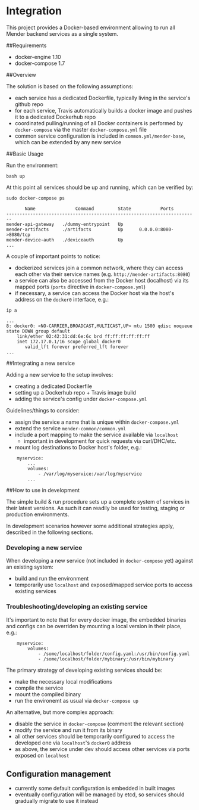 # Integration

This project provides a Docker-based environment allowing to run all Mender
backend services as a single system.

##Requirements

* docker-engine 1.10
* docker-compose 1.7

##Overview

The solution is based on the following assumptions:

* each service has a dedicated Dockerfile, typically living in the service's
  github repo
* for each service, Travis automatically builds a docker image and pushes it to
  a dedicated Dockerhub repo
* coordinated pulling/running of all Docker containers is performed by
  `docker-compose` via the master `docker-compose.yml` file
* common service configuration is included in `common.yml/mender-base`, which
  can be extended by any new service

##Basic Usage

Run the environment:

```
bash up
```

At this point all services should be up and running, which can be verified by:

```
sudo docker-compose ps

       Name               Command         State           Ports
------------------------------------------------------------------------
mender-api-gateway   ./dummy-entrypoint   Up
mender-artifacts     ./artifacts          Up      0.0.0.0:8080->8080/tcp
mender-device-auth   ./deviceauth         Up
...

```

A couple of important points to notice:

* dockerized services join a common network, where they can access each other
  via their service names (e.g. `http://mender-artifacts:8080`)
* a service can also be accessed from the Docker host (localhost) via its mapped
  ports (`ports` directive in `docker-compose.yml`)
* if necessary, a service can access the Docker host via the host's address on
  the `docker0` interface, e.g.:

```
ip a

...
8: docker0: <NO-CARRIER,BROADCAST,MULTICAST,UP> mtu 1500 qdisc noqueue state DOWN group default
    link/ether 02:42:31:dd:6e:6c brd ff:ff:ff:ff:ff:ff
    inet 172.17.0.1/16 scope global docker0
       valid_lft forever preferred_lft forever
...
```

##Integrating a new service

Adding a new service to the setup involves:

* creating a dedicated Dockerfile
* setting up a Dockerhub repo + Travis image build
* adding the service's config under `docker-compose.yml`

Guidelines/things to consider:

* assign the service a name that is unique within `docker-compose.yml`
* extend the service `mender-common/common.yml`
* include a port mapping to make the service available via `localhost`
    * important in development for quick requests via curl/DHC/etc.
* mount log destinations to Docker host's folder, e.g.:

```
    myservice:
        ...
        volumes:
            - /var/log/myservice:/var/log/myservice
        ...
```

##How to use in development

The simple build & run procedure sets up a complete system of services in their
latest versions. As such it can readily be used for testing, staging or production
environments.

In development scenarios however some additional strategies apply, described in
the following sections.

### Developing a new service
When developing a new service (not included in `docker-compose` yet) against an
existing system:

* build and run the environment
* temporarily use `localhost` and exposed/mapped service ports to access
  existing services

### Troubleshooting/developing an existing service
It's important to note that for every docker image, the embedded binaries and
configs can be overriden by mounting a local version in their place, e.g.:

```
    myservice:
        volumes:
            - /some/localhost/folder/config.yaml:/usr/bin/config.yaml
            - /some/localhost/folder/mybinary:/usr/bin/mybinary
```
The primary strategy of developing existing services should be:
* make the necessary local modifications
* compile the service
* mount the compiled binary
* run the environemt as usual via ```docker-compose up```

An alternative, but more complex approach:
* disable the service in `docker-compose` (comment the relevant section)
* modify the service and run it from its binary
* all other services should be temporarily configured to access the developed
  one via `localhost`'s `docker0` address
* as above, the service under dev should access other services via ports exposed
  on `localhost`

## Configuration management
* currently some default configuration is embedded in built images
* eventually configuration will be managed by etcd, so services should gradually
migrate to use it instead
